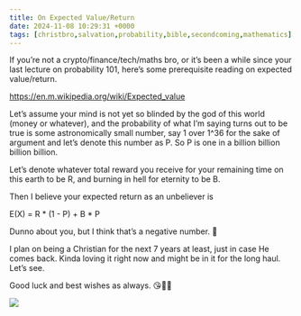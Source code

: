 ```yaml
---
title: On Expected Value/Return
date: 2024-11-08 10:29:31 +0000
tags: [christbro,salvation,probability,bible,secondcoming,mathematics]     # TAG names should always be lowercase
---
```


If you’re not a crypto/finance/tech/maths bro, or it’s been a while since your last lecture on probability 101, here’s some prerequisite reading on expected value/return.

https://en.m.wikipedia.org/wiki/Expected_value

Let’s assume your mind is not yet so blinded by the god of this world (money or whatever), and the probability of what I’m saying turns out to be true is some astronomically small number, say 1 over 1^36 for the sake of argument and let’s denote this number as P. So P is one in a billion billion billion billion.

Let’s denote whatever total reward you receive for your remaining time on this earth to be R, and burning in hell for eternity to be B.

Then I believe your expected return as an unbeliever is

E(X) = R * (1 - P) + B * P

Dunno about you, but I think that’s a negative number. 🤷

I plan on being a Christian for the next 7 years at least, just in case He comes back. Kinda loving it right now and might be in it for the long haul. Let’s see.

Good luck and best wishes as always. 😘🫶🙏

![](/e03c813f25e4f7f6fb9347d51beef56b.gif)